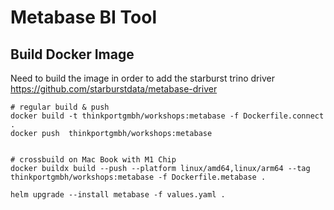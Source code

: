 # Metabase BI Tool

## Build Docker Image

Need to build the image in order to add the starburst trino driver
https://github.com/starburstdata/metabase-driver

```
# regular build & push
docker build -t thinkportgmbh/workshops:metabase -f Dockerfile.connect .
docker push  thinkportgmbh/workshops:metabase


# crossbuild on Mac Book with M1 Chip
docker buildx build --push --platform linux/amd64,linux/arm64 --tag thinkportgmbh/workshops:metabase -f Dockerfile.metabase .
```

```
helm upgrade --install metabase -f values.yaml .
```
